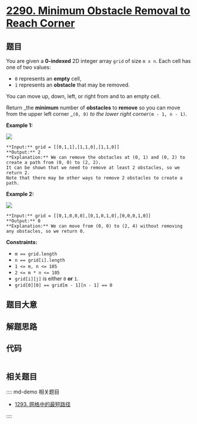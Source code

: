 # [2290. Minimum Obstacle Removal to Reach Corner](https://leetcode.com/problems/minimum-obstacle-removal-to-reach-corner)

## 题目

You are given a **0-indexed** 2D integer array `grid` of size `m x n`. Each
cell has one of two values:

  * `0` represents an **empty** cell,
  * `1` represents an **obstacle** that may be removed.

You can move up, down, left, or right from and to an empty cell.

Return _the **minimum** number of **obstacles** to **remove** so you can move
from the upper left corner _`(0, 0)` _to the lower right corner_`(m - 1, n -
1)`.



**Example 1:**

![](https://assets.leetcode.com/uploads/2022/04/06/example1drawio-1.png)

    
    
    **Input:** grid = [[0,1,1],[1,1,0],[1,1,0]]
    **Output:** 2
    **Explanation:** We can remove the obstacles at (0, 1) and (0, 2) to create a path from (0, 0) to (2, 2).
    It can be shown that we need to remove at least 2 obstacles, so we return 2.
    Note that there may be other ways to remove 2 obstacles to create a path.
    

**Example 2:**

![](https://assets.leetcode.com/uploads/2022/04/06/example1drawio.png)

    
    
    **Input:** grid = [[0,1,0,0,0],[0,1,0,1,0],[0,0,0,1,0]]
    **Output:** 0
    **Explanation:** We can move from (0, 0) to (2, 4) without removing any obstacles, so we return 0.
    



**Constraints:**

  * `m == grid.length`
  * `n == grid[i].length`
  * `1 <= m, n <= 105`
  * `2 <= m * n <= 105`
  * `grid[i][j]` is either `0` **or** `1`.
  * `grid[0][0] == grid[m - 1][n - 1] == 0`


## 题目大意

## 解题思路

## 代码

```javascript

```

## 相关题目

:::: md-demo 相关题目
- [1293. 网格中的最短路径](https://leetcode.com/problems/shortest-path-in-a-grid-with-obstacles-elimination)

::::
